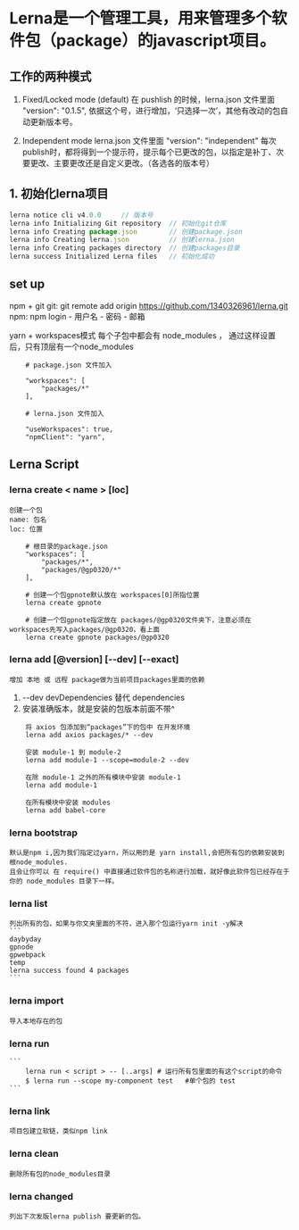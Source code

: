 # Lerna是一个管理工具，用来管理多个软件包（package）的javascript项目。

## 工作的两种模式
1. Fixed/Locked mode (default)
    在 pushlish 的时候，lerna.json 文件里面 "version": "0.1.5", 
    依据这个号，进行增加，‘只选择一次’，其他有改动的包自动更新版本号。

2. Independent mode
    lerna.json 文件里面 "version": "independent"
    每次publish时，都将得到一个提示符，提示每个已更改的包，以指定是补丁、次要更改、主要更改还是自定义更改。（各选各的版本号）

## 1. 初始化lerna项目

```js
lerna notice cli v4.0.0     // 版本号
lerna info Initializing Git repository  // 初始化git仓库
lerna info Creating package.json        // 创建package.json
lerna info Creating lerna.json          // 创建lerna.json
lerna info Creating packages directory  // 创建packages目录
lerna success Initialized Lerna files   // 初始化成功
```
## set up
npm + git
    git: git remote add origin https://github.com/1340326961/lerna.git
    npm: npm login - 用户名 - 密码 - 邮箱 

yarn + workspaces模式
    每个子包中都会有 node_modules ， 通过这样设置后，只有顶层有一个node_modules

```
    # package.json 文件加入

    "workspaces": [
        "packages/*"
    ],

    # lerna.json 文件加入

    "useWorkspaces": true,
    "npmClient": "yarn",
```
## Lerna Script

### lerna create < name > [loc]
    创建一个包
    name: 包名
    loc: 位置
```
    # 根目录的package.json 
    "workspaces": [
        "packages/*",
        "packages/@gp0320/*"
    ],
    
    # 创建一个包gpnote默认放在 workspaces[0]所指位置
    lerna create gpnote 

    # 创建一个包gpnote指定放在 packages/@gp0320文件夹下，注意必须在workspaces先写入packages/@gp0320，看上面
    lerna create gpnote packages/@gp0320
```
### lerna add [@version] [--dev] [--exact]
    增加 本地 或 远程 package做为当前项目packages里面的依赖

   1. --dev devDependencies 替代 dependencies
   2. 安装准确版本，就是安装的包版本前面不带^

```
    将 axios 包添加到“packages”下的包中 在开发环境
    lerna add axios packages/* --dev

    安装 module-1 到 module-2
    lerna add module-1 --scope=module-2 --dev

    在除 module-1 之外的所有模块中安装 module-1
    lerna add module-1

    在所有模块中安装 modules
    lerna add babel-core
```

### lerna bootstrap
    默认是npm i,因为我们指定过yarn，所以用的是 yarn install,会把所有包的依赖安装到根node_modules.
    且会让你可以 在 require() 中直接通过软件包的名称进行加载，就好像此软件包已经存在于 你的 node_modules 目录下一样。

### lerna list
    列出所有的包，如果与你文夹里面的不符，进入那个包运行yarn init -y解决
    ```
    daybyday
    gpnode
    gpwebpack
    temp
    lerna success found 4 packages
    ```

### lerna import

    导入本地存在的包

### lerna run
    ```
        lerna run < script > -- [..args] # 运行所有包里面的有这个script的命令
        $ lerna run --scope my-component test   #单个包的 test
    ```
### lerna link

    项目包建立软链，类似npm link

### lerna clean

    删除所有包的node_modules目录
    
### lerna changed
    列出下次发版lerna publish 要更新的包。














